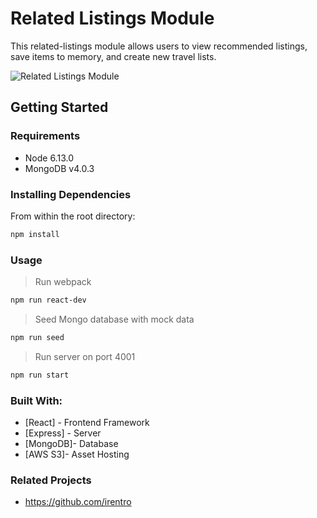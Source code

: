 # Related Listings Module
>
This related-listings module allows users to view recommended listings, save items to memory, and create new travel lists.

![Related Listings Module](https://project-animations.s3-us-west-1.amazonaws.com/Related+Listings+Module.gif)

## Getting Started

### Requirements
- Node 6.13.0
- MongoDB v4.0.3 

### Installing Dependencies
From within the root directory:

```sh
npm install
```
### Usage
> Run webpack
```sh
npm run react-dev
```
> Seed Mongo database with mock data
```sh
npm run seed
```
> Run server on port 4001
```sh
npm run start
```

### Built With:
* [React] - Frontend Framework
* [Express] - Server
* [MongoDB]- Database
* [AWS S3]- Asset Hosting

### Related Projects
  - https://github.com/irentro

